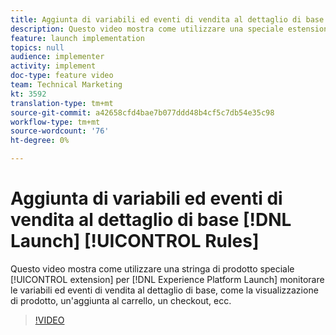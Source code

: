 ```yaml
---
title: Aggiunta di variabili ed eventi di vendita al dettaglio di base alle regole di avvio
description: Questo video mostra come utilizzare una speciale estensione di stringa prodotto in Launch per monitorare le variabili ed eventi di vendita al dettaglio di base, come la visualizzazione del prodotto, un'aggiunta al carrello, un checkout, ecc.
feature: launch implementation
topics: null
audience: implementer
activity: implement
doc-type: feature video
team: Technical Marketing
kt: 3592
translation-type: tm+mt
source-git-commit: a42658cfd4bae7b077ddd48b4cf5c7db54e35c98
workflow-type: tm+mt
source-wordcount: '76'
ht-degree: 0%

---
```



# Aggiunta di variabili ed eventi di vendita al dettaglio di base [!DNL Launch] [!UICONTROL Rules]

Questo video mostra come utilizzare una stringa di prodotto speciale [!UICONTROL extension] per [!DNL Experience Platform Launch] monitorare le variabili ed eventi di vendita al dettaglio di base, come la visualizzazione di prodotto, un&#39;aggiunta al carrello, un checkout, ecc.

>[!VIDEO](https://video.tv.adobe.com/v/28763/?quality=12)
